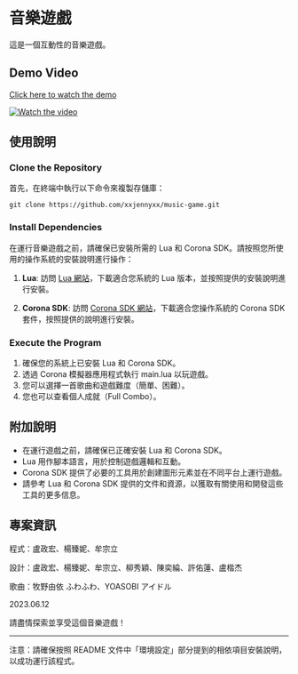 # 音樂遊戲

這是一個互動性的音樂遊戲。

## Demo Video

[Click here to watch the demo](https://youtu.be/xpA2ibNBm8I)

[![Watch the video](https://img.youtube.com/vi/xpA2ibNBm8I/0.jpg)](https://youtu.be/xpA2ibNBm8I)


## 使用說明

### Clone the Repository

首先，在終端中執行以下命令來複製存儲庫：

```
git clone https://github.com/xxjennyxx/music-game.git
```

### Install Dependencies

在運行音樂遊戲之前，請確保已安裝所需的 Lua 和 Corona SDK。請按照您所使用的操作系統的安裝說明進行操作：

1. **Lua**: 訪問 [Lua 網站](https://www.lua.org/)，下載適合您系統的 Lua 版本，並按照提供的安裝說明進行安裝。

2. **Corona SDK**: 訪問 [Corona SDK 網站](https://coronalabs.com/)，下載適合您操作系統的 Corona SDK 套件，按照提供的說明進行安裝。

### Execute the Program

1. 確保您的系統上已安裝 Lua 和 Corona SDK。
2. 透過 Corona 模擬器應用程式執行 main.lua 以玩遊戲。
3. 您可以選擇一首歌曲和遊戲難度（簡單、困難）。
4. 您也可以查看個人成就（Full Combo）。

## 附加說明

- 在運行遊戲之前，請確保已正確安裝 Lua 和 Corona SDK。
- Lua 用作腳本語言，用於控制遊戲邏輯和互動。
- Corona SDK 提供了必要的工具用於創建圖形元素並在不同平台上運行遊戲。
- 請參考 Lua 和 Corona SDK 提供的文件和資源，以獲取有關使用和開發這些工具的更多信息。

## 專案資訊

程式：盧政宏、楊臻妮、牟宗立

設計：盧政宏、楊臻妮、牟宗立、柳秀穎、陳奕綸、許佑蓮、盧楷杰

歌曲：牧野由依 ふわふわ、YOASOBI アイドル

2023.06.12

請盡情探索並享受這個音樂遊戲！

---

注意：請確保按照 README 文件中「環境設定」部分提到的相依項目安裝說明，以成功運行該程式。
